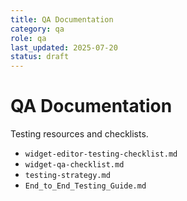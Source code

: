 ```yaml
---
title: QA Documentation
category: qa
role: qa
last_updated: 2025-07-20
status: draft
---
```


# QA Documentation

Testing resources and checklists.

- `widget-editor-testing-checklist.md`
- `widget-qa-checklist.md`
- `testing-strategy.md`
- `End_to_End_Testing_Guide.md`